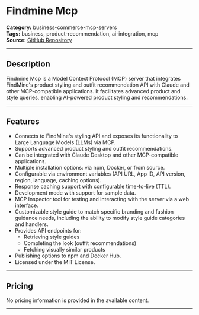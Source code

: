 # Findmine Mcp

**Category:** business-commerce-mcp-servers  
**Tags:** business, product-recommendation, ai-integration, mcp  
**Source:** [GitHub Repository](https://github.com/findmine/findmine-mcp)

---

## Description
Findmine Mcp is a Model Context Protocol (MCP) server that integrates FindMine's product styling and outfit recommendation API with Claude and other MCP-compatible applications. It facilitates advanced product and style queries, enabling AI-powered product styling and recommendations.

---

## Features
- Connects to FindMine's styling API and exposes its functionality to Large Language Models (LLMs) via MCP.
- Supports advanced product styling and outfit recommendations.
- Can be integrated with Claude Desktop and other MCP-compatible applications.
- Multiple installation options: via npm, Docker, or from source.
- Configurable via environment variables (API URL, App ID, API version, region, language, caching options).
- Response caching support with configurable time-to-live (TTL).
- Development mode with support for sample data.
- MCP Inspector tool for testing and interacting with the server via a web interface.
- Customizable style guide to match specific branding and fashion guidance needs, including the ability to modify style guide categories and handlers.
- Provides API endpoints for:
  - Retrieving style guides
  - Completing the look (outfit recommendations)
  - Fetching visually similar products
- Publishing options to npm and Docker Hub.
- Licensed under the MIT License.

---

## Pricing
No pricing information is provided in the available content.

---
